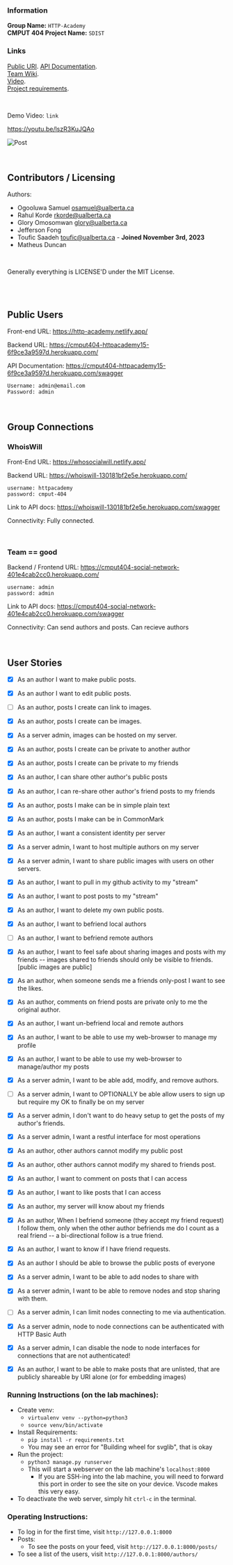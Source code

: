 
### Information
**Group Name:** `HTTP-Academy`  
**CMPUT 404 Project Name:** `SDIST`  

### Links
[Public URI](https://chimp-chat-1e0cca1cc8ce.herokuapp.com/). 
[API Documentation](https://cmput404-httpacademy15-6f9ce3a9597d.herokuapp.com/swagger).   
[Team Wiki](https://github.com/uofa-cmput404/404f23project-http-academy/wiki).   
[Video](https://youtu.be/lszR3KuJQAo).   
[Project requirements](https://github.com/uofa-cmput404/project-socialdistribution/blob/master/project.org).  

<br>

Demo Video: `link`

https://youtu.be/lszR3KuJQAo

![Post](profile.png)



<br>

## Contributors / Licensing

Authors:
    
* Ogooluwa Samuel osamuel@ualberta.ca
* Rahul Korde rkorde@ualberta.ca
* Glory Omosomwan glory@ualberta.ca
* Jefferson Fong 
* Toufic Saadeh toufic@ualberta.ca - **Joined November 3rd, 2023**
* Matheus Duncan 


<br> 

Generally everything is LICENSE'D under the MIT License.

<br></br>

## Public Users
Front-end URL: https://http-academy.netlify.app/

Backend URL: https://cmput404-httpacademy15-6f9ce3a9597d.herokuapp.com/

API Documentation: https://cmput404-httpacademy15-6f9ce3a9597d.herokuapp.com/swagger
```
Username: admin@email.com
Password: admin

```

<br>

## Group Connections

### WhoisWill
Front-End URL: https://whosocialwill.netlify.app/

Backend URL: https://whoiswill-130181bf2e5e.herokuapp.com/

```
username: httpacademy
password: cmput-404
```

Link to API docs: https://whoiswill-130181bf2e5e.herokuapp.com/swagger

Connectivity: Fully connected.

<br>

### Team == good
Backend / Frontend URL:  https://cmput404-social-network-401e4cab2cc0.herokuapp.com/

```
username: admin    
password: admin
```

Link to API docs: https://cmput404-social-network-401e4cab2cc0.herokuapp.com/swagger

Connectivity: Can send authors and posts. Can recieve authors


<br>


## User Stories
   
   - [x] As an author I want to make public posts.
   - [x] As an author I want to edit public posts.
   - [ ] As an author, posts I create can link to images.
   - [x] As an author, posts I create can be images.
   - [x] As a server admin, images can be hosted on my server.
   - [x] As an author, posts I create can be private to another author
   - [x] As an author, posts I create can be private to my friends
   - [x] As an author, I can share other author's public posts
   - [x] As an author, I can re-share other author's friend posts to my friends
   - [x] As an author, posts I make can be in simple plain text
   - [x] As an author, posts I make can be in CommonMark
   - [x] As an author, I want a consistent identity per server
   - [x] As a server admin, I want to host multiple authors on my server
   - [x] As a server admin, I want to share public images with users
     on other servers.
   - [x] As an author, I want to pull in my github activity to my "stream"
   - [x] As an author, I want to post posts to my "stream"
   - [x] As an author, I want to delete my own public posts.
   - [x] As an author, I want to befriend local authors
   - [ ] As an author, I want to befriend remote authors
   - [x] As an author, I want to feel safe about sharing images and posts
     with my friends -- images shared to friends should only be
     visible to friends. [public images are public]
   - [x] As an author, when someone sends me a friends only-post I want to
     see the likes.
   - [x] As an author, comments on friend posts are private only to me the
     original author.
   - [x] As an author, I want un-befriend local and remote authors
   - [x] As an author, I want to be able to use my web-browser to manage
     my profile
   - [x] As an author, I want to be able to use my web-browser to manage/author
     my posts
   - [x] As a server admin, I want to be able add, modify, and remove
     authors.
   - [ ] As a server admin, I want to OPTIONALLY be able allow users to sign up but
     require my OK to finally be on my server
   - [x] As a server admin, I don't want to do heavy setup to get the
     posts of my author's friends.
   - [x] As a server admin, I want a restful interface for most operations
   - [x] As an author, other authors cannot modify my public post
   - [x] As an author, other authors cannot modify my shared to friends post.
   - [x] As an author, I want to comment on posts that I can access
   - [x] As an author, I want to like posts that I can access
   - [x] As an author, my server will know about my friends
   - [x] As an author, When I befriend someone (they accept my friend request) I follow them, only when
     the other author befriends me do I count as a real friend -- a bi-directional follow is a true friend.
   - [x] As an author, I want to know if I have friend requests.
   - [x] As an author I should be able to browse the public posts of everyone
   - [x] As a server admin, I want to be able to add nodes to share with
   - [x] As a server admin, I want to be able to remove nodes and stop
     sharing with them.
   - [ ] As a server admin, I can limit nodes connecting to me via
     authentication.
   - [x] As a server admin, node to node connections can be authenticated
     with HTTP Basic Auth
   - [x] As a server admin, I can disable the node to node interfaces for
     connections that are not authenticated!
   - [x] As an author, I want to be able to make posts that are unlisted,
     that are publicly shareable by URI alone (or for embedding images)




### Running Instructions (on the lab machines):
* Create venv:
    * `virtualenv venv --python=python3`
    * `source venv/bin/activate`
* Install Requirements:
    * `pip install -r requirements.txt`
    * You may see an error for "Building wheel for svglib", that is okay
* Run the project:
    * `python3 manage.py runserver`
    * This will start a webserver on the lab machine's `localhost:8000`
        * If you are SSH-ing into the lab machine, you will need to forward this port in order to see the site on your device. Vscode makes this very easy.
* To deactivate the web server, simply hit `ctrl-c` in the terminal.

### Operating Instructions:
* To log in for the first time, visit `http://127.0.0.1:8000`
* Posts:
    * To see the posts on your feed, visit `http://127.0.0.1:8000/posts/`
* To see a list of the users, visit `http://127.0.0.1:8000/authors/`



